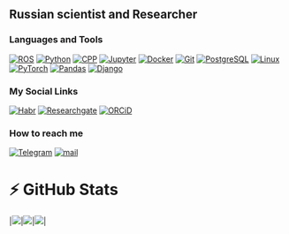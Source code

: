 ## Russian scientist and Researcher

### Languages and Tools
[![ROS](https://img.shields.io/badge/-ros-090909?style=for-the-badge&logo=ros)](https://github.com/AntonSHBK)
[![Python](https://img.shields.io/badge/-python-090909?style=for-the-badge&logo=python)](https://github.com/AntonSHBK)
[![CPP](https://img.shields.io/badge/-cpp-090909?style=for-the-badge&logo=cplusplus)](https://github.com/AntonSHBK)
[![Jupyter](https://img.shields.io/badge/-jupyter-090909?style=for-the-badge&logo=jupyter)](https://github.com/AntonSHBK)
[![Docker](https://img.shields.io/badge/-docker-090909?style=for-the-badge&logo=docker)](https://github.com/AntonSHBK)
[![Git](https://img.shields.io/badge/-git-090909?style=for-the-badge&logo=Git)](https://github.com/AntonSHBK)
[![PostgreSQL](https://img.shields.io/badge/-sql-090909?style=for-the-badge&logo=PostgreSQL)](https://github.com/AntonSHBK)
[![Linux](https://img.shields.io/badge/-linux-090909?style=for-the-badge&logo=Linux)](https://github.com/AntonSHBK)
[![PyTorch](https://img.shields.io/badge/-Pytorch-090909?style=for-the-badge&logo=pytorch)](https://github.com/AntonSHBK)
[![Pandas](https://img.shields.io/badge/-pandas-090909?style=for-the-badge&logo=pandas)](https://github.com/AntonSHBK)
[![Django](https://img.shields.io/badge/-django-090909?style=for-the-badge&logo=django)](https://github.com/AntonSHBK)

### My Social Links
[![Habr](https://img.shields.io/badge/-habr-090909?style=for-the-badge&logo=habr)](https://habr.com/ru/users/anton_shbk/publications/articles/)
[![Researchgate](https://img.shields.io/badge/-researchgate-090909?style=for-the-badge&logo=researchgate)](https://www.researchgate.net/profile/Anton-Pisarenko-2)
[![ORCiD](https://img.shields.io/badge/-ORCiD-090909?style=for-the-badge&logo=orcid)](https://orcid.org/0000-0002-9853-2982)

### How to reach me
[![Telegram](https://img.shields.io/badge/-telegram-090909?style=for-the-badge&logo=telegram)](https://t.me/antonSHBK)
[![mail](https://img.shields.io/badge/-yandex-090909?style=for-the-badge&logo=maildotru)](mailto:anton42@yandex.ru)



# ⚡ GitHub Stats
<div>

<!-- [![Top Languages](https://github-readme-stats.vercel.app/api/top-langs/?username=AntonSHBK&layout=donut&theme=radical&size_weight=0&count_weight=1)](https://github.com/AntonSHBK) -->
<!-- [![AntonSHBK's github stats](https://github-readme-stats.vercel.app/api?username=AntonSHBK&show_icons=true?count_private=true&theme=radical)](https://github.com/AntonSHBK) -->

|![](https://github-profile-summary-cards.vercel.app/api/cards/stats?username=AntonSHBK&theme=dracula)|![](https://github-profile-summary-cards.vercel.app/api/cards/repos-per-language?username=AntonSHBK&theme=dracula)|![](https://github-profile-summary-cards.vercel.app/api/cards/most-commit-language?username=AntonSHBK&theme=dracula)|

</div>

